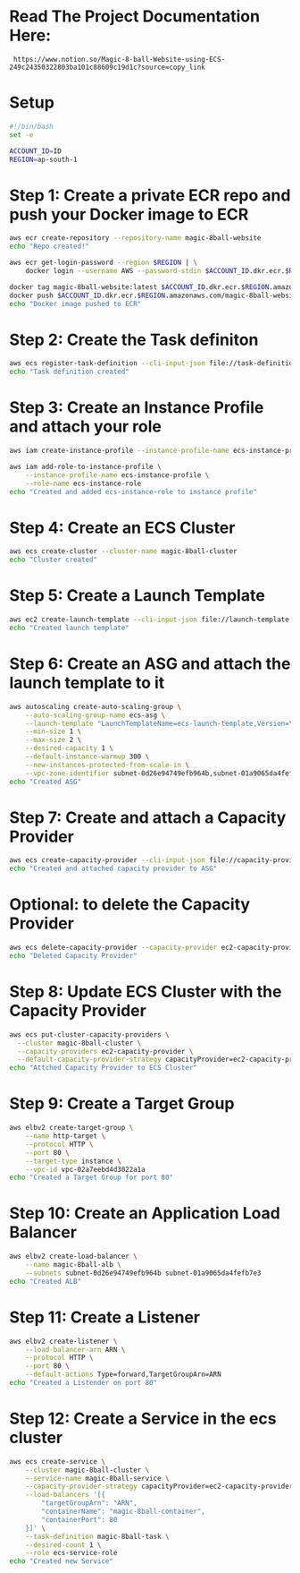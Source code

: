 # Read The Project Documentation Here: 
```
 https://www.notion.so/Magic-8-ball-Website-using-ECS-249c24350322803ba101c88609c19d1c?source=copy_link
```

# Setup
```bash
#!/bin/bash
set -e

ACCOUNT_ID=ID
REGION=ap-south-1
```

# Step 1: Create a private ECR repo and push your Docker image to ECR
```bash
aws ecr create-repository --repository-name magic-8ball-website 
echo "Repo created!"

aws ecr get-login-password --region $REGION | \
    docker login --username AWS --password-stdin $ACCOUNT_ID.dkr.ecr.$REGION.amazonaws.com

docker tag magic-8ball-website:latest $ACCOUNT_ID.dkr.ecr.$REGION.amazonaws.com/magic-8ball-website:latest
docker push $ACCOUNT_ID.dkr.ecr.$REGION.amazonaws.com/magic-8ball-website:latest
echo "Docker image pushed to ECR"
```

# Step 2: Create the Task definiton
```bash
aws ecs register-task-definition --cli-input-json file://task-definition.json
echo "Task definition created"
```

# Step 3: Create an Instance Profile and attach your role
```bash
aws iam create-instance-profile --instance-profile-name ecs-instance-profile

aws iam add-role-to-instance-profile \
    --instance-profile-name ecs-instance-profile \
    --role-name ecs-instance-role
echo "Created and added ecs-instance-role to instance profile"
```

# Step 4: Create an ECS Cluster
```bash
aws ecs create-cluster --cluster-name magic-8ball-cluster
echo "Cluster created"
```

# Step 5: Create a Launch Template
```bash
aws ec2 create-launch-template --cli-input-json file://launch-template.json
echo "Created launch template"
```

# Step 6: Create an ASG and attach the launch template to it
```bash
aws autoscaling create-auto-scaling-group \
    --auto-scaling-group-name ecs-asg \
    --launch-template "LaunchTemplateName=ecs-launch-template,Version=\$Latest" \
    --min-size 1 \
    --max-size 2 \
    --desired-capacity 1 \
    --default-instance-warmup 300 \
    --new-instances-protected-from-scale-in \
    --vpc-zone-identifier subnet-0d26e94749efb964b,subnet-01a9065da4fefb7e3,subnet-05531fbe0e2788a3b
echo "Created ASG"
```

# Step 7: Create and attach a Capacity Provider
```bash
aws ecs create-capacity-provider --cli-input-json file://capacity-provider.json
echo "Created and attached capacity provider to ASG"
```

# Optional: to delete the Capacity Provider
```bash
aws ecs delete-capacity-provider --capacity-provider ec2-capacity-provider
echo "Deleted Capacity Provider"
```

# Step 8: Update ECS Cluster with the Capacity Provider
```bash
aws ecs put-cluster-capacity-providers \
  --cluster magic-8ball-cluster \
  --capacity-providers ec2-capacity-provider \
  --default-capacity-provider-strategy capacityProvider=ec2-capacity-provider,weight=1,base=0
echo "Attched Capacity Provider to ECS Cluster"
```

# Step 9: Create a Target Group
```bash
aws elbv2 create-target-group \
    --name http-target \
    --protocol HTTP \
    --port 80 \
    --target-type instance \
    --vpc-id vpc-02a7eebd4d3022a1a
echo "Created a Target Group for port 80"
```

# Step 10: Create an Application Load Balancer
```bash
aws elbv2 create-load-balancer \
    --name magic-8ball-alb \
    --subnets subnet-0d26e94749efb964b subnet-01a9065da4fefb7e3
echo "Created ALB"
```

# Step 11: Create a Listener
```bash
aws elbv2 create-listener \
    --load-balancer-arn ARN \
    --protocol HTTP \
    --port 80 \
    --default-actions Type=forward,TargetGroupArn=ARN
echo "Created a Listender on port 80"
```

# Step 12: Create a Service in the ecs cluster
```bash
aws ecs create-service \
    --cluster magic-8ball-cluster \
    --service-name magic-8ball-service \
    --capacity-provider-strategy capacityProvider=ec2-capacity-provider,weight=1,base=0 \
    --load-balancers '[{
        "targetGroupArn": "ARN",
        "containerName": "magic-8ball-container",
        "containerPort": 80
    }]' \
    --task-definition magic-8ball-task \
    --desired-count 1 \
    --role ecs-service-role
echo "Created new Service"

```
